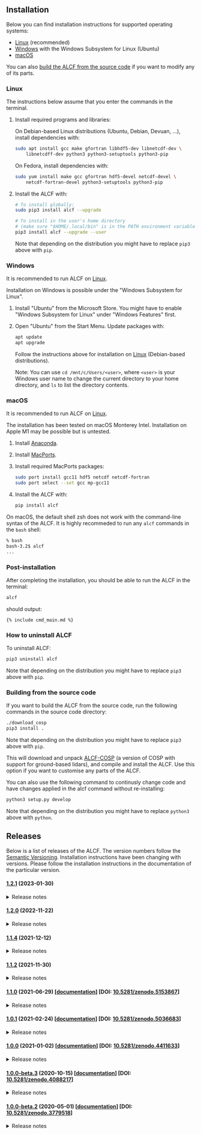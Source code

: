 ## Installation

Below you can find installation instructions for supported operating systems:

* [Linux](#linux) (recommended)
* [Windows](#windows) with the Windows Subsystem for Linux (Ubuntu)
* [macOS](#macos)

You can also [build the ALCF from the source code](#building-from-the-source-code)
if you want to modify any of its parts.

### Linux

The instructions below assume that you enter the commands in the terminal.

1. Install required programs and libraries:

    On Debian-based Linux distributions (Ubuntu, Debian, Devuan, ...), install
    dependencies with:

    ```sh
    sudo apt install gcc make gfortran libhdf5-dev libnetcdf-dev \
        libnetcdff-dev python3 python3-setuptools python3-pip
    ```

    On Fedora, install dependencies with:

    ```sh
    sudo yum install make gcc gfortran hdf5-devel netcdf-devel \
        netcdf-fortran-devel python3-setuptools python3-pip
    ```

2. Install the ALCF with:

    ```sh
    # To install globally:
    sudo pip3 install alcf --upgrade

    # To install in the user's home directory
    # (make sure "$HOME/.local/bin" is in the PATH environment variable):
    pip3 install alcf --upgrade --user
    ```

	Note that depending on the distribution you might have to replace `pip3`
	above with `pip`.

### Windows

It is recommended to run ALCF on [Linux](#linux).

Installation on Windows is possible under the "Windows Subsystem for Linux".

1. Install "Ubuntu" from the Microsoft Store. You might have to enable
"Windows Subsystem for Linux" under "Windows Features" first.

2. Open "Ubuntu" from the Start Menu. Update packages with:

    ```sh
    apt update
    apt upgrade
    ```

	Follow the instructions above for installation on [Linux](#linux)
	(Debian-based distributions).

	Note: You can use `cd /mnt/c/Users/<user>`, where `<user>` is your Windows
	user name to change the current directory to your home directory, and `ls`
	to list the directory contents.

### macOS

It is recommended to run ALCF on [Linux](#linux).

The installation has been tested on macOS Monterey Intel. Installation on Apple
M1 may be possible but is untested.

1. Install [Anaconda](https://www.anaconda.com).

2. Install [MacPorts](https://www.macports.org).

3. Install required MacPorts packages:

    ```sh
    sudo port install gcc11 hdf5 netcdf netcdf-fortran
    sudo port select --set gcc mp-gcc11
    ```

4. Install the ALCF with:

    ```sh
    pip install alcf
    ```

On macOS, the default shell zsh does not work with the command-line syntax
of the ALCF. It is highly recommeded to run any `alcf` commands in the `bash`
shell:

```sh
% bash
bash-3.2$ alcf
...
```

### Post-installation

After completing the installation, you should be able to run the ALCF in the
terminal:

```sh
alcf
```

should output:

```
{% include cmd_main.md %}
```

### How to uninstall ALCF

To uninstall ALCF:

```sh
pip3 uninstall alcf
```

Note that depending on the distribution you might have to replace `pip3` above
with `pip`.

### Building from the source code

If you want to build the ALCF from the source code, run the following commands
in the source code directory:

```sh
./download_cosp
pip3 install .
```

Note that depending on the distribution you might have to replace `pip3` above
with `pip`.

This will download and unpack [ALCF-COSP](https://github.com/alcf-lidar/alcf-cosp)
(a version of COSP with support for ground-based lidars), and compile and
install the ALCF. Use this option if you want to customise any parts of the
ALCF.

You can also use the following command to continusly change code and have
changes applied in the alcf command without re-installing:

```sh
python3 setup.py develop
```

Note that depending on the distribution you might have to replace `python3`
above with `python`.

## Releases

Below is a list of releases of the ALCF. The version numbers follow
the [Semantic Versioning](https://semver.org). Installation instructions
have been changing with versions. Please follow the installation instructions
in the documentation of the particular version.

#### [1.2.1](https://github.com/alcf-lidar/alcf/releases/tag/v1.2.1) (2023-01-30)

<details>
<summary>Release notes</summary>
<ul>
<li>Support for reading Vaisala CL61 data files with zero-dimensional elevation variables.</li>
</ul>
</details>

#### [1.2.0](https://github.com/alcf-lidar/alcf/releases/tag/v1.2.0) (2022-11-22)

<details>
<summary>Release notes</summary>
<ul>
<li>Recursive directory processing options in alcf convert, alcf lidar and alcf model.</li>
<li>Support for double-dash command line delimiter.</li>
<li>cl51: Reading of files with arbitrary time units.</li>
<li>alcf simulate NetCDF matadata.</li>
<li>Improved documentation.</li>
</ul>
</details>

#### [1.1.4](https://github.com/alcf-lidar/alcf/releases/tag/v1.1.4) (2021-12-12)

<details>
<summary>Release notes</summary>
<ul>
<li>Use proleptic Gregorian calendar for time variables.</li>
<li>Include required fonts.</li>
</ul>
</details>

#### [1.1.2](https://github.com/alcf-lidar/alcf/releases/tag/v1.1.2) (2021-11-30)

<details>
<summary>Release notes</summary>
<ul>
<li>Simplified installation by removing a dependency on CMOR.</li>
</ul>
</details>

#### [1.1.0](https://github.com/alcf-lidar/alcf/releases/tag/v1.1.0) (2021-06-29) [[documentation](https://github.com/alcf-lidar/alcf/releases/download/v1.1.0/alcf-doc-1.1.0.zip)] [DOI: [10.5281/zenodo.5153867](https://zenodo.org/record/5153867)]

<details>
<summary>Release notes</summary>
<ul>
<li>Support for Vaisala CL61 and NetCDF files produced by BL-VIEW.</li>
<li>Improved documentation.</li>
</ul>
</details>

#### [1.0.1](https://github.com/alcf-lidar/alcf/releases/tag/v1.0.1) (2021-02-24) [[documentation](https://github.com/alcf-lidar/alcf/releases/download/v1.0.1/alcf-doc-1.0.1.zip)] [DOI: [10.5281/zenodo.5036683](https://doi.org/10.5281/zenodo.5036683)]

<details>
<summary>Release notes</summary>
<ul>
<li>Fixed download links to dependencies (udunits archive was removed upstream).</li>
</ul>
</details>

#### [1.0.0](https://github.com/alcf-lidar/alcf/releases/tag/v1.0.0) (2021-01-02) [[documentation](https://github.com/alcf-lidar/alcf/releases/download/v1.0.0/alcf-doc-1.0.0.zip)] [DOI: [10.5281/zenodo.4411633](https://doi.org/10.5281/zenodo.4411633)]

<details>
<summary>Release notes</summary>
<ul>
<li>First stable release. No change from 1.0.0-beta.3.</li>
</ul>
</details>

#### [1.0.0-beta.3](https://github.com/alcf-lidar/alcf/releases/tag/v1.0.0-beta.3) (2020-10-15) [[documentation](https://github.com/alcf-lidar/alcf/releases/download/v1.0.0-beta.3/alcf-doc-1.0.0-beta.3.zip)] [DOI: [10.5281/zenodo.4088217](https://doi.org/10.5281/zenodo.4088217)]

<details>
<summary>Release notes</summary>
<ul>
<li>alcf lidar option for coupling of observed data with simulated molecular backscatter.</li>
<li>Removal of molecular backscatter in plots (if available).</li>
<li>alcf stats filter option now supports "night" and "day" and passing of multiple arguments.</li>
<li>New lidar type "default" for re-processing of already processed lidar data.</li>
<li>Support for plotting of model cloud liquid water, ice content and cloud fraction.</li>
<li>Calculation of lidar ratio changed to effective lidar ratio.</li>
<li>Backscatter plots now show effective lidar ratio and cloud mask by default.</li>
<li>Changed default vlim for backscatter plots to { 0.1 200 } and default sigma to 5.</li>
<li>Output files names are now without colons, which are not compatible with Windows.</li>
<li>More accurate plot labels.</li>
<li>Improved time sampling: exact profile time bounds are used from weighting.</li>
<li>Improved handling of errors and stopping with Ctrl+C.</li>
<li>Improved NetCDF metadata.</li>
<li>Improved compatibility with newer versions of matplotlib.</li>
<li>Fixed clearing of figures in alcf plot backscatter.</li>
</ul>
</details>

#### [1.0.0-beta.2](https://github.com/alcf-lidar/alcf/releases/tag/v1.0.0-beta.2) (2020-05-01) [[documentation](https://github.com/alcf-lidar/alcf-lidar.github.io/releases/download/v1.0.0-beta.2/alcf-doc-1.0.0-beta.2.zip)] [DOI: [10.5281/zenodo.3779518](https://doi.org/10.5281/zenodo.3779518)]

<details>
<summary>Release notes</summary>
<ul>
<li>Initial beta release.</li>
</ul>
</details>
